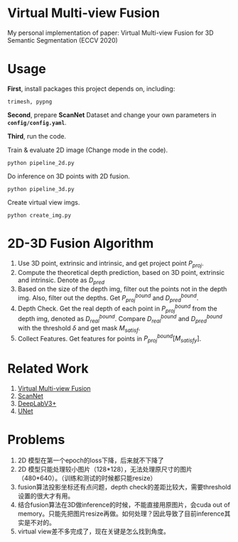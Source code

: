 # Virtual Multi-view Fusion
My personal implementation of paper: Virtual Multi-view Fusion for 3D Semantic Segmentation (ECCV 2020)

# Usage
**First**, install packages this project depends on, including:
```
trimesh, pypng
```

**Second**, prepare **ScanNet** Dataset and change your own parameters in **`config/config.yaml`**.


**Third**, run the code.

Train & evaluate 2D image (Change mode in the code).
```
python pipeline_2d.py 
```

Do inference on 3D points with 2D fusion.
```
python pipeline_3d.py
```

Create virtual view imgs.
```
python create_img.py
```

# 2D-3D Fusion Algorithm
1. Use 3D point, extrinsic and intrinsic, and get project point $P_{proj}$. 
2. Compute the theoretical depth prediction, based on 3D point, extrinsic and intrinsic. Denote as $D_{pred}$
3. Based on the size of the depth img, filter out the points not in the depth img. Also, filter out the depths. Get $P_{proj}^{bound}$ and $D_{pred}^{bound}$.
4. Depth Check. Get the real depth of each point in $P_{proj}^{bound}$ from the depth img, denoted as $D_{real}^{bound}$. Compare $D_{real}^{bound}$ and $D_{pred}^{bound}$ with the threshold $\delta$ and get mask $M_{satisf}$. 
5. Collect Features. Get features for points in $P_{proj}^{bound}[M_{satisfy}]$.

# Related Work
1. [Virtual Multi-view Fusion](https://arxiv.org/abs/2007.13138)
2. [ScanNet](https://github.com/ScanNet/ScanNet)
3. [DeepLabV3+](https://github.com/jfzhang95/pytorch-deeplab-xception)
4. [UNet](https://github.com/milesial/Pytorch-UNet)

# Problems
1. 2D 模型在第一个epoch的loss下降，后来就不下降了
2. 2D 模型只能处理较小图片（128\*128），无法处理原尺寸的图片（480\*640）。（训练和测试的时候都只能resize）
3. fusion算法投影坐标还有点问题，depth check的差距比较大，需要threshold设置的很大才有用。
4. 结合fusion算法在3D做inference的时候，不能直接用原图片，会cuda out of memory。只能先把图片resize再做。如何处理？因此导致了目前inference其实是不对的。
5. virtual view差不多完成了，现在关键是怎么找到角度。